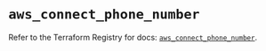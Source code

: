 # `aws_connect_phone_number`

Refer to the Terraform Registry for docs: [`aws_connect_phone_number`](https://registry.terraform.io/providers/hashicorp/aws/5.93.0/docs/resources/connect_phone_number).
